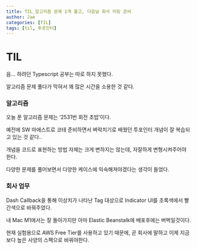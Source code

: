 ```yaml
---
title: TIL_알고리즘 문제 1개 풀고, 다음날 회사 미팅 준비
author: Jae
categories: [TIL]
tags: [til, 투포인터]
---
```


# TIL

음... 하려던 Typescript 공부는 따로 하지 못했다.

알고리즘 문제 풀다가 막혀서 꽤 많은 시간을 소용한 것 같다.

### 알고리즘

오늘 푼 알고리즘 문제는 ‘2531번 회전 초밥’이다.

예전에 SW 마에스트로 코테 준비하면서 벼락치기로 배웠던 투포인터 개념이 잘 복습되고 있는 것 같다..

개념을 코드로 표현하는 방법 자체는 크게 변하지는 않는데, 자잘하게 변형시켜주어야 한다.

다양한 문제를 풀어보면서 다양한 케이스에 익숙해져야겠다는 생각이 들었다.

### 회사 업무

Dash Callback을 통해 이상치가 나타난 Tag 대상으로 Indicator UI를 초록색에서 빨간색으로 바꿔주었다.

내 Mac M1에서는 잘 돌아가지만 아마 Elastic Beanstalk에 배포후에는 버벅일것이다.

현재 실험용으로 AWS Free Tier를 사용하고 있기 때문에, 곧 회사에 말하고 이제 지금보다 높은 사양의 스펙으로 바꿔야한다.
